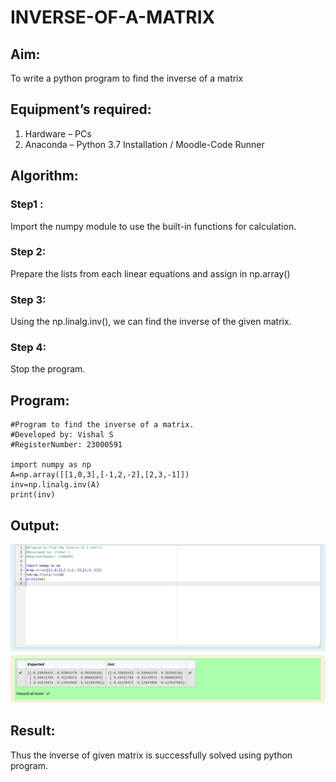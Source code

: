 # INVERSE-OF-A-MATRIX
## Aim:
To write a python program to find the inverse of a matrix
## Equipment’s required:
1. 	Hardware – PCs
2. 	Anaconda – Python 3.7 Installation / Moodle-Code Runner
## Algorithm:
### Step1 : 
Import the numpy module to use the built-in functions for calculation.
### Step 2: 
Prepare the lists from each linear equations and assign in np.array()
### Step 3: 
Using the np.linalg.inv(), we can find the inverse of the
given matrix.
### Step 4: 
Stop the program.

## Program:
```
#Program to find the inverse of a matrix.
#Developed by: Vishal S
#RegisterNumber: 23000591

import numpy as np
A=np.array([[1,0,3],[-1,2,-2],[2,3,-1]])
inv=np.linalg.inv(A)
print(inv)

```
## Output:
![Output](/inverseoutput.png)
## Result:
Thus the inverse of given matrix is successfully solved using python program.

